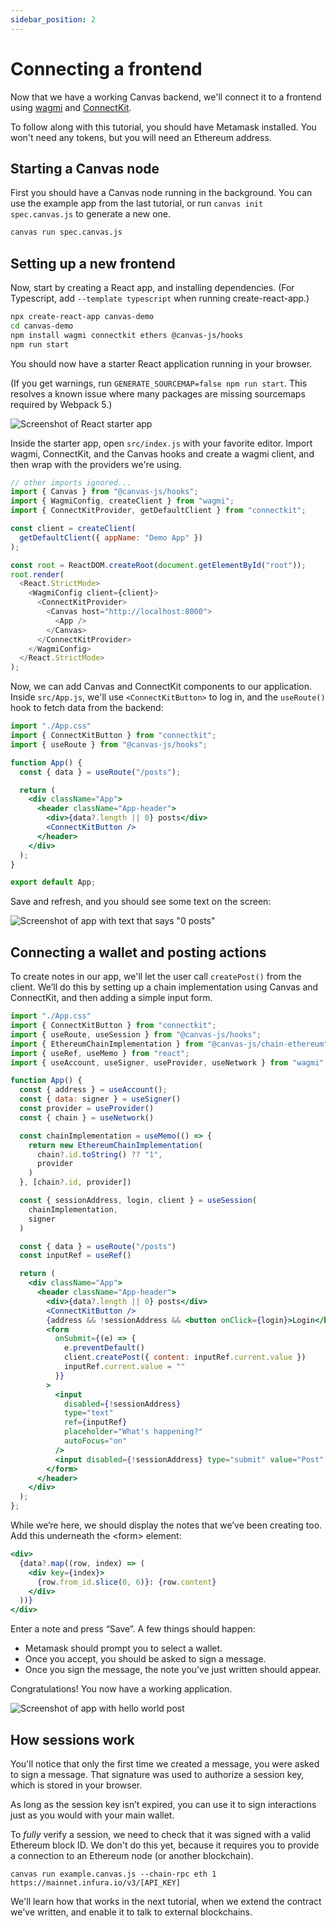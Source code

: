 ```yaml
---
sidebar_position: 2
---
```


# Connecting a frontend

Now that we have a working Canvas backend, we'll connect it to a frontend using [wagmi](https://wagmi.sh) and [ConnectKit](https://docs.family.co/connectkit).

To follow along with this tutorial, you should have Metamask installed. You won't need any tokens, but you will need an Ethereum address.

## Starting a Canvas node

First you should have a Canvas node running in the background. You can
use the example app from the last tutorial, or run `canvas init
spec.canvas.js` to generate a new one.

```bash
canvas run spec.canvas.js
```

## Setting up a new frontend

Now, start by creating a React app, and installing dependencies. (For Typescript, add `--template typescript` when running create-react-app.)

```bash
npx create-react-app canvas-demo
cd canvas-demo
npm install wagmi connectkit ethers @canvas-js/hooks
npm run start
```

You should now have a starter React application running in your browser.

(If you get warnings, run `GENERATE_SOURCEMAP=false npm run
start`. This resolves a known issue where many packages are
missing sourcemaps required by Webpack 5.)

![Screenshot of React starter app](/img/react-starter.png)

Inside the starter app, open `src/index.js` with your favorite editor. Import wagmi, ConnectKit, and the Canvas hooks and create a wagmi client, and then wrap <App /> with the providers we're using.

```js
// other imports ignored...
import { Canvas } from "@canvas-js/hooks";
import { WagmiConfig, createClient } from "wagmi";
import { ConnectKitProvider, getDefaultClient } from "connectkit";

const client = createClient(
  getDefaultClient({ appName: "Demo App" })
);

const root = ReactDOM.createRoot(document.getElementById("root"));
root.render(
  <React.StrictMode>
    <WagmiConfig client={client}>
      <ConnectKitProvider>
        <Canvas host="http://localhost:8000">
          <App />
        </Canvas>
      </ConnectKitProvider>
    </WagmiConfig>
  </React.StrictMode>
);
```

Now, we can add Canvas and ConnectKit components to our application. Inside `src/App.js`, we'll use `<ConnectKitButton>` to log in, and the `useRoute()` hook to fetch data from the backend:

```jsx
import "./App.css"
import { ConnectKitButton } from "connectkit";
import { useRoute } from "@canvas-js/hooks";

function App() {
  const { data } = useRoute("/posts");

  return (
    <div className="App">
      <header className="App-header">
        <div>{data?.length || 0} posts</div>
        <ConnectKitButton />
      </header>
    </div>
  );
}

export default App;
```

Save and refresh, and you should see some text on the screen:

![Screenshot of app with text that says "0 posts"](/img/react-starter-1.png)

## Connecting a wallet and posting actions

To create notes in our app, we'll let the user call `createPost()` from the client. We’ll do this by setting up a chain implementation using Canvas and ConnectKit, and then adding a simple input form.

```jsx
import "./App.css"
import { ConnectKitButton } from "connectkit";
import { useRoute, useSession } from "@canvas-js/hooks";
import { EthereumChainImplementation } from "@canvas-js/chain-ethereum"
import { useRef, useMemo } from "react";
import { useAccount, useSigner, useProvider, useNetwork } from "wagmi";

function App() {
  const { address } = useAccount();
  const { data: signer } = useSigner()
  const provider = useProvider()
  const { chain } = useNetwork()

  const chainImplementation = useMemo(() => {
    return new EthereumChainImplementation(
      chain?.id.toString() ?? "1",
      provider
    )
  }, [chain?.id, provider])

  const { sessionAddress, login, client } = useSession(
    chainImplementation,
    signer
  )

  const { data } = useRoute("/posts")
  const inputRef = useRef()

  return (
    <div className="App">
      <header className="App-header">
        <div>{data?.length || 0} posts</div>
        <ConnectKitButton />
        {address && !sessionAddress && <button onClick={login}>Login</button>}
        <form
          onSubmit={(e) => {
            e.preventDefault()
            client.createPost({ content: inputRef.current.value })
            inputRef.current.value = ""
          }}
        >
          <input
            disabled={!sessionAddress}
            type="text"
            ref={inputRef}
            placeholder="What's happening?"
            autoFocus="on"
          />
          <input disabled={!sessionAddress} type="submit" value="Post" />
        </form>
      </header>
    </div>
  );
};
```

While we’re here, we should display the notes that we’ve been creating too. Add this underneath the <form\> element:

```jsx
<div>
  {data?.map((row, index) => (
    <div key={index}>
      {row.from_id.slice(0, 6)}: {row.content}
    </div>
  ))}
</div>
```

Enter a note and press “Save”. A few things should happen:

- Metamask should prompt you to select a wallet.
- Once you accept, you should be asked to sign a message.
- Once you sign the message, the note you’ve just written should appear.

Congratulations! You now have a working application.

![Screenshot of app with hello world post](/img/react-starter-2.png)

## How sessions work

You'll notice that only the first time we created a message, you were asked to sign a message. That signature was used to authorize a session key, which is stored in your browser.

As long as the session key isn’t expired, you can use it to sign interactions just as you would with your main wallet.

To *fully* verify a session, we need to check that it was signed with a valid Ethereum block ID. We don't do this yet, because it requires you to provide a connection to an Ethereum node (or another blockchain).

```
canvas run example.canvas.js --chain-rpc eth 1 https://mainnet.infura.io/v3/[API_KEY]
```

We'll learn how that works in the next tutorial, when we extend the contract we've written, and enable it to talk to external blockchains.
